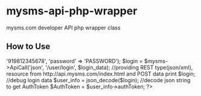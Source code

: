 mysms-api-php-wrapper
=====================

mysms.com developer API php wrapper class

How to Use
----------

<?php

//include mysms class
include_once('class.mysms.php');

//API Key
$api_key = 'REPLACE-WITH-YOURS-API-KEY';

//initialize class with apiKey and AuthToken(if available)
$mysms = new mysms($api_key);

//lets login user to get AuthToken
$login_data = array('msisdn' => '919812345678', 'password' => 'PASSWORD');

$login = $mysms->ApiCall('json', '/user/login', $login_data);  //providing REST type(json/xml), resource from http://api.mysms.com/index.html and POST data

print $login;  //debug login data

$user_info = json_decode($login); //decode json string to get AuthToken

$AuthToken = $user_info->authToken;

?>
